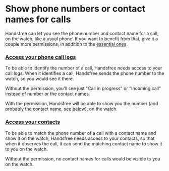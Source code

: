 # Show phone numbers or contact names for calls

Handsfree can let you see the phone number and contact name for a call, on the watch, like a usual phone. If you want to benefit from that, give it a couple more permissions, in addition to the [essential ones](link://onboarding_essentials).

### [Access your phone call logs](permissions://?manifest=android.permission.READ_CALL_LOG)

To be able to identify the number of a call, Handsfree needs access to your call logs. When it identifies a call, Handsfree sends the phone number to the watch, so you would see it there.

Without the permission, you'll see just "Call in progress" or "Incoming call" instead of number or the contact names.

With the permission, Handsfree will be able to show you the number (and probably the contact name, see below), on the watch.

### [Access your contacts](permissions://?manifest=android.permission.READ_CONTACTS)

To be able to match the phone number of a call with a contact name and show it on the watch, Handsfree needs access to your contacts, so that when it observes the call, it can send the matching contact name to show it to you on the watch.

Without the permission, no contact names for calls would be visible to you on the watch.
